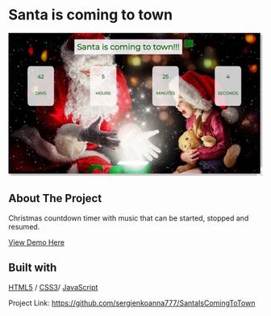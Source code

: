  <div>
  <h1>Santa is coming to town</h1>
</div>

<img src="./SantaIsComing.jpg" alt="Image" width="auto">

<!-- ABOUT THE PROJECT -->
## About The Project

Christmas countdown timer with music that can be started, stopped and resumed. 
  <p>
    <a href="https://santaiscomingtotown.glitch.me/">View Demo Here</a>
  </p>



## Built with 

[HTML5](https://www.w3schools.com/html/) / [CSS3](https://www.w3schools.com/css/)/ [JavaScript](https://www.w3schools.com/js/)


Project Link: https://github.com/sergienkoanna777/SantaIsComingToTown

